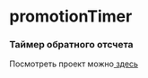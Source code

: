 <h1>promotionTimer</h1>
<h3>Таймер обратного отсчета</h3>
<p>Посмотреть проект можно<a href="https://safe2k19.github.io/promotionTimer/" rel="nofollow"> здесь</a></p>
